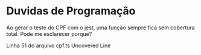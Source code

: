 # Duvidas de Programação

Ao gerar o teste do CPF com o jest, uma função sempre fica sem cobertura total.
Pode me esclarecer porque?

Linha 51 do arquivo cpf.ts Uncovered Line


